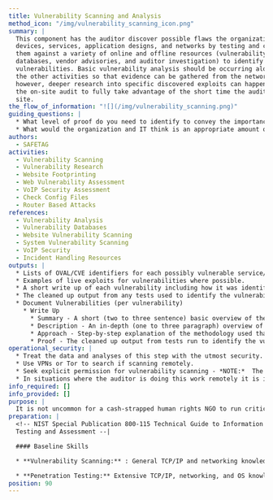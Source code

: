 ```yaml
---
title: Vulnerability Scanning and Analysis
method_icon: "/img/vulnerability_scanning_icon.png"
summary: |
  This component has the auditor discover possible flaws the organization's
  devices, services, application designs, and networks by testing and comparing
  them against a variety of online and offline resources (vulnerability
  databases, vendor advisories, and auditor investigation) to identify known
  vulnerabilities. Basic vulnerability analysis should be occurring along-side
  the other activities so that evidence can be gathered from the network,
  however, deeper research into specific discovered exploits can happen after
  the on-site audit to fully take advantage of the short time the auditor has on
  site.
the_flow_of_information: "![](/img/vulnerability_scanning.png)"
guiding_questions: |
  * What level of proof do you need to identify to convey the importance (or importance) of a vulnerability to the organization?
  * What would the organization and IT think is an appropriate amount of the IT staffs time that you can request to get the information you need?
authors:
  - SAFETAG
activities:
  - Vulnerability Scanning
  - Vulnerability Research
  - Website Footprinting
  - Web Vulnerability Assessment
  - VoIP Security Assessment
  - Check Config Files
  - Router Based Attacks
references:
  - Vulnerability Analysis
  - Vulnerability Databases
  - Website Vulnerability Scanning
  - System Vulnerability Scanning
  - VoIP Security
  - Incident Handling Resources
outputs: |
  * Lists of OVAL/CVE identifiers for each possibly vulnerable service/system.
  * Examples of live exploits for vulnerabilities where possible.
  * A short write up of each vulnerability including how it was identified.
  * The cleaned up output from any tests used to identify the vulnerability.
  * Document Vulnerabilities (per vulnerability)
    * Write Up
      * Summary - A short (two to three sentence) basic overview of the vulnerability, including a discussion of potential impacts.
      * Description - An in-depth (one to three paragraph) overview of the vulnerability.
      * Approach - Step-by-step explanation of the methodology used that is tool agnostic.
  	  * Proof - The cleaned up output from tests run to identify the vulnerability.
operational_security: |
  * Treat the data and analyses of this step with the utmost security.
  * Use VPNs or Tor to search if scanning remotely.
  * Seek explicit permission for vulnerability scanning - *NOTE:*  The organization might not be in a position to give you meaningful “permission” to carry out an active remote assessment of "cloud services" used within the organization.
  * In situations where the auditor is doing this work remotely it is important to only run "safe" tests that have no possibility of causing damage to the network.
info_required: []
info_provided: []
purpose: |
  It is not uncommon for a cash-strapped human rights NGO to run critical infrastructure themselves on available equipment. A better-resourced organization may host its critical services at a remote data center, or outsource its IT infrastructure to cloud providers, such as Google Apps, and/or to ad-hoc services (Dropbox, Yahoo! mail, Wordpress, etc.). Regardless, it is rare to have someone designated to update and patch systems as vulnerabilities are released, or to view the services from a security -- as opposed to availability -- standpoint.
preparation: |
  <!-- NIST Special Publication 800-115 Technical Guide to Information Security
  Testing and Assessment --|

  #### Baseline Skills

  * **Vulnerability Scanning:** : General TCP/IP and networking knowledge; knowledge of ports, protocols, services, and vulnerabilities for a variety of operating systems; ability to use automated vulnerability scanning tools and interpret/analyze the results

  * **Penetration Testing:** Extensive TCP/IP, networking, and OS knowledge; advanced knowledge of network and system vulnerabilities and exploits; knowledge of techniques to evade security detection
position: 90
---
```

